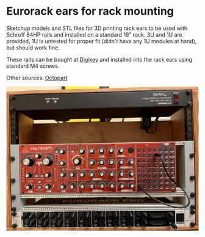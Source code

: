 # Eurorack ears for rack mounting
Sketchup models and STL files for 3D printing rack ears to be used with Schroff 84HP rails and installed on a standard 19" rack. 3U and 1U are provided, 1U is untested for proper fit (didn't have any 1U modules at hand), but should work fine.

These rails can be bought at [Digikey](https://www.digikey.com/en/products/detail/schroff/34560584/4210047) and installed into the rack ears using standard M4 screws.

Other sources: [Octopart](https://octopart.com/34560-584-schroff-19007724)

![screenshot](pictures/IMG_4695.JPG)
